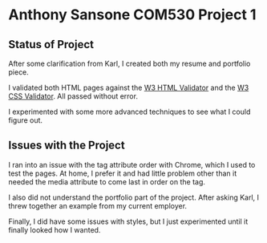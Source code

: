 Anthony Sansone COM530 Project 1
================================

Status of Project
-----------------

After some clarification from Karl, I created both my resume and portfolio piece.

I validated both HTML pages against the [W3 HTML Validator](http://validator.w3.org/check) and the [W3 CSS Validator](http://jigsaw.w3.org/css-validator/validator). All passed without error.

I experimented with some more advanced techniques to see what I could figure out.

Issues with the Project
-----------------------

I ran into an issue with the <link> tag attribute order with Chrome, which I used to test the pages. At home, I prefer it and had little problem other than it needed the media attribute to come last in order on the tag.

I also did not understand the portfolio part of the project. After asking Karl, I threw together an example from my current employer.

Finally, I did have some issues with styles, but I just experimented until it finally looked how I wanted.
